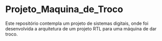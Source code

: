 # Projeto_Maquina_de_Troco
Este repositório contempla um projeto de sistemas digitais, onde foi desenvolvida a arquitetura de um projeto RTL para uma máquina de dar troco.
